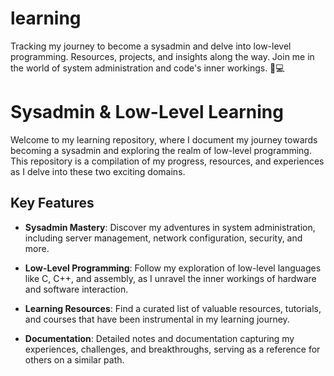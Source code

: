 # learning
Tracking my journey to become a sysadmin and delve into low-level programming. Resources, projects, and insights along the way. Join me in the world of system administration and code's inner workings. 🚀💻
# Sysadmin & Low-Level Learning

Welcome to my learning repository, where I document my journey towards becoming a sysadmin and exploring the realm of low-level programming. This repository is a compilation of my progress, resources, and experiences as I delve into these two exciting domains.

## Key Features

- **Sysadmin Mastery**: Discover my adventures in system administration, including server management, network configuration, security, and more.

- **Low-Level Programming**: Follow my exploration of low-level languages like C, C++, and assembly, as I unravel the inner workings of hardware and software interaction.

- **Learning Resources**: Find a curated list of valuable resources, tutorials, and courses that have been instrumental in my learning journey.

- **Documentation**: Detailed notes and documentation capturing my experiences, challenges, and breakthroughs, serving as a reference for others on a similar path.


